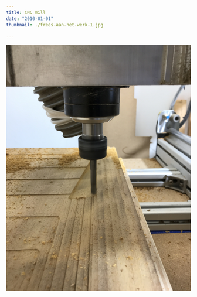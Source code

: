 ```yaml
---
title: CNC mill
date: "2010-01-01"
thumbnail: ./frees-aan-het-werk-1.jpg

---
```

<div class="kg-card kg-image-card kg-width-wide">

![Frees](./frees-aan-het-werk-1.jpg)

</div>